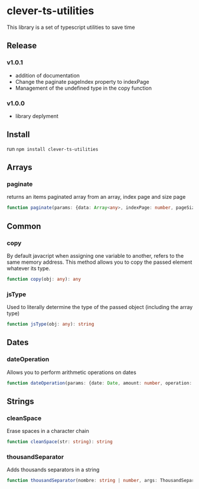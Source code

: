# clever-ts-utilities

This library is a set of typescript utilities to save time

## Release

### v1.0.1

- addition of documentation
- Change the paginate pageIndex property to indexPage
- Management of the undefined type in the copy function

### v1.0.0

- library deplyment

## Install

run
`npm install clever-ts-utilities`

## Arrays

### paginate

returns an items paginated array from an array, index page and size page

```typescript
function paginate(params: {data: Array<any>, indexPage: number, pageSize: number}): Array<any>
```

## Common

### copy

By default javacript when assigning one variable to another, refers to the same memory address. This method allows you to copy the passed element whatever its type.

```typescript
function copy(obj: any): any
```

### jsType

Used to literally determine the type of the passed object (including the array type)

```typescript
function jsType(obj: any): string
```

## Dates

### dateOperation

Allows you to perform arithmetic operations on dates

```typescript
function dateOperation(params: {date: Date, amount: number, operation: DateOperationEnum}): Date
```

## Strings

### cleanSpace

Erase spaces in a character chain

```typescript
function cleanSpace(str: string): string
```

### thousandSeparator

Adds thousands separators in a string

```typescript
function thousandSeparator(nombre: string | number, args: ThousandSeparatorArg = {decimal: true, pres: 2, arround: false}): string
```
